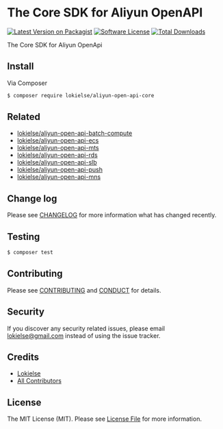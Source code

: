 The Core SDK for Aliyun OpenAPI
===============================

[![Latest Version on Packagist][ico-version]][link-packagist]
[![Software License][ico-license]](LICENSE.md)
[![Total Downloads][ico-downloads]][link-downloads]

The Core SDK for Aliyun OpenApi

## Install

Via Composer

``` bash
$ composer require lokielse/aliyun-open-api-core
```

## Related

- [lokielse/aliyun-open-api-batch-compute](https://github.com/lokielse/php-aliyun-open-api-batch-compute)
- [lokielse/aliyun-open-api-ecs](https://github.com/lokielse/php-aliyun-open-api-ecs)
- [lokielse/aliyun-open-api-mts](https://github.com/lokielse/php-aliyun-open-api-mts)
- [lokielse/aliyun-open-api-rds](https://github.com/lokielse/php-aliyun-open-api-rds)
- [lokielse/aliyun-open-api-slb](https://github.com/lokielse/php-aliyun-open-api-slb)
- [lokielse/aliyun-open-api-push](https://github.com/lokielse/php-aliyun-open-api-push)
- [lokielse/aliyun-open-api-mns](https://github.com/lokielse/php-aliyun-open-api-mns)


## Change log

Please see [CHANGELOG](CHANGELOG.md) for more information what has changed recently.

## Testing

``` bash
$ composer test
```

## Contributing

Please see [CONTRIBUTING](CONTRIBUTING.md) and [CONDUCT](CONDUCT.md) for details.

## Security

If you discover any security related issues, please email lokielse@gmail.com instead of using the issue tracker.

## Credits

- [Lokielse][link-author]
- [All Contributors][link-contributors]

## License

The MIT License (MIT). Please see [License File](LICENSE.md) for more information.

[ico-version]: https://img.shields.io/packagist/v/lokielse/aliyun-open-api-core.svg?style=flat-square
[ico-license]: https://img.shields.io/badge/license-MIT-brightgreen.svg?style=flat-square
[ico-travis]: https://img.shields.io/travis/lokielse/aliyun-open-api-core/master.svg?style=flat-square
[ico-scrutinizer]: https://img.shields.io/scrutinizer/coverage/g/lokielse/aliyun-open-api-core.svg?style=flat-square
[ico-code-quality]: https://img.shields.io/scrutinizer/g/lokielse/aliyun-open-api-core.svg?style=flat-square
[ico-downloads]: https://img.shields.io/packagist/dt/lokielse/aliyun-open-api-core.svg?style=flat-square

[link-packagist]: https://packagist.org/packages/lokielse/aliyun-open-api-core
[link-travis]: https://travis-ci.org/lokielse/aliyun-open-api-core
[link-scrutinizer]: https://scrutinizer-ci.com/g/lokielse/aliyun-open-api-core/code-structure
[link-code-quality]: https://scrutinizer-ci.com/g/lokielse/aliyun-open-api-core
[link-downloads]: https://packagist.org/packages/lokielse/aliyun-open-api-core
[link-author]: https://github.com/lokielse
[link-contributors]: ../../contributors